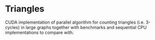 Triangles
=========

CUDA implementation of parallel algorithm for counting triangles (i.e. 3-cycles)
in large graphs together with benchmarks and sequential CPU implementations to
compare with.
